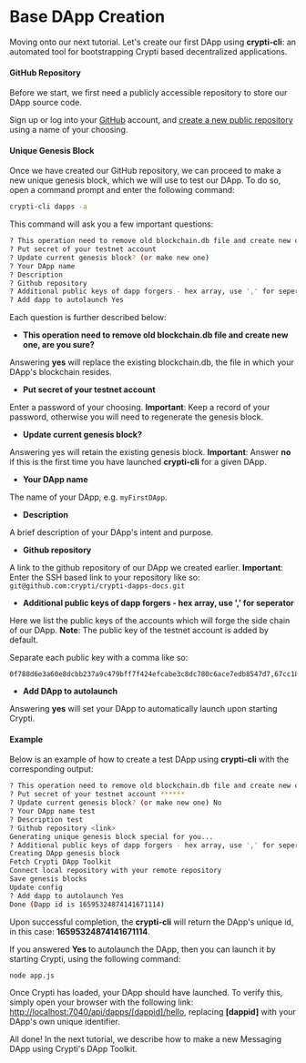 # Base DApp Creation

Moving onto our next tutorial. Let's create our first DApp using **crypti-cli**: an automated tool for bootstrapping Crypti based decentralized applications.

#### GitHub Repository

Before we start, we first need a publicly accessible repository to store our DApp source code.

Sign up or log into your [GitHub](https://github.com/) account, and [create a new public repository](https://help.github.com/articles/create-a-repo/) using a name of your choosing.

#### Unique Genesis Block

Once we have created our GitHub repository, we can proceed to make a new unique genesis block, which we will use to test our DApp. To do so, open a command prompt and enter the following command:

```sh
crypti-cli dapps -a
```

This command will ask you a few important questions:

```sh
? This operation need to remove old blockchain.db file and create new one, are you sure?
? Put secret of your testnet account
? Update current genesis block? (or make new one)
? Your DApp name
? Description
? Github repository
? Additional public keys of dapp forgers - hex array, use ',' for seperator
? Add dapp to autolaunch Yes
```

Each question is further described below:

* **This operation need to remove old blockchain.db file and create new one, are you sure?**

Answering **yes** will replace the existing blockchain.db, the file in which your DApp's blockchain resides.

* **Put secret of your testnet account**

Enter a password of your choosing. **Important**: Keep a record of your password, otherwise you will need to regenerate the genesis block.

* **Update current genesis block?**

Answering yes will retain the existing genesis block. **Important**: Answer **no** if this is the first time you have launched **crypti-cli** for a given DApp.

* **Your DApp name**

The name of your DApp, e.g. `myFirstDApp`.

* **Description**

A brief description of your DApp's intent and purpose.

* **Github repository**

A link to the github repository of our DApp we created earlier. **Important**: Enter the SSH based link to your repository like so: `git@github.com:crypti/crypti-dapps-docs.git`

* **Additional public keys of dapp forgers - hex array, use ',' for seperator**

Here we list the public keys of the accounts which will forge the side chain of our DApp.  **Note**: The public key of the testnet account is added by default.

Separate each public key with a comma like so:

```
0f788d6e3a60e8dcbb237a9c479bff7f424efcabe3c8dc780c6ace7edb8547d7,67cc18ac44c28e1e0a57851901933bc001474d2daebd0d1ad9400d03ca8553ce,1114b78189a6a49bdd4c78640426e172be2f3e1e8f8d9a3cefecd683d5a9ceb2
```

* **Add DApp to autolaunch**

Answering **yes** will set your DApp to automatically launch upon starting Crypti.

#### Example

Below is an example of how to create a test DApp using **crypti-cli** with the corresponding output:

```sh
? This operation need to remove old blockchain.db file and create new one, are you sure? Yes
? Put secret of your testnet account ******
? Update current genesis block? (or make new one) No
? Your DApp name test
? Description test
? Github repository <link>
Generating unique genesis block special for you...
? Additional public keys of dapp forgers - hex array, use ',' for seperator 808c2a6e3bf0a8a6edd64356e98c8aab4daeacb4dc177a8a20a6442b40d1f0e0
Creating DApp genesis block
Fetch Crypti DApp Toolkit
Connect local repository with your remote repository
Save genesis blocks
Update config
? Add dapp to autolaunch Yes
Done (Dapp id is 16595324874141671114)
```

Upon successful completion, the **crypti-cli** will return the DApp's unique id, in this case: **16595324874141671114**.

If you answered **Yes** to autolaunch the DApp, then you can launch it by starting Crypti, using the following command:

```sh
node app.js
```

Once Crypti has loaded, your DApp should have launched. To verify this, simply open your browser with the following link: [http://localhost:7040/api/dapps/[dappid]/hello](http://localhost:7040/api/dapps/[dappid]/hello), replacing **[dappid]** with your DApp's own unique identifier.

All done! In the next tutorial, we describe how to make a new Messaging DApp using Crypti's DApp Toolkit.
